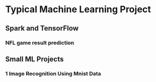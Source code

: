 # Typical Machine Learning Project 

## Spark and TensorFlow
### NFL game result prediction


## Small ML Projects
### 1 Image Recognition Using Mnist Data
